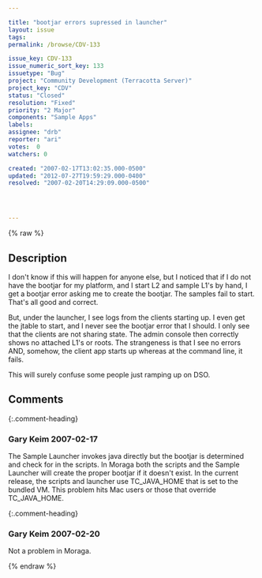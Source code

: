 ```yaml
---

title: "bootjar errors supressed in launcher"
layout: issue
tags: 
permalink: /browse/CDV-133

issue_key: CDV-133
issue_numeric_sort_key: 133
issuetype: "Bug"
project: "Community Development (Terracotta Server)"
project_key: "CDV"
status: "Closed"
resolution: "Fixed"
priority: "2 Major"
components: "Sample Apps"
labels: 
assignee: "drb"
reporter: "ari"
votes:  0
watchers: 0

created: "2007-02-17T13:02:35.000-0500"
updated: "2012-07-27T19:59:29.000-0400"
resolved: "2007-02-20T14:29:09.000-0500"




---
```


{% raw %}

## Description

<div markdown="1" class="description">

I don't know if this will happen for anyone else, but I noticed that if I do not have the bootjar for my platform, and I start L2 and sample L1's by hand, I get a bootjar error asking me to create the bootjar.  The samples fail to start.  That's all good and correct.

But, under the launcher, I see logs from the clients starting up. I even get the jtable to start, and I never see the bootjar error that I should.  I only see that the clients are not sharing state.  The admin console then correctly shows no attached L1's or roots.  The strangeness is that I see no errors AND, somehow, the client app starts up whereas at the command line, it fails.

This will surely confuse some people just ramping up on DSO.

</div>

## Comments


{:.comment-heading}
### **Gary Keim** <span class="date">2007-02-17</span>

<div markdown="1" class="comment">

The Sample Launcher invokes java directly but the bootjar is determined and check for in the scripts.
In Moraga both the scripts and the Sample Launcher will create the proper bootjar if it doesn't exist.
In the current release, the scripts and launcher use TC\_JAVA\_HOME that is set to the bundled VM.
This problem hits Mac users or those that override TC\_JAVA\_HOME.


</div>


{:.comment-heading}
### **Gary Keim** <span class="date">2007-02-20</span>

<div markdown="1" class="comment">

Not a problem in Moraga.

</div>



{% endraw %}
